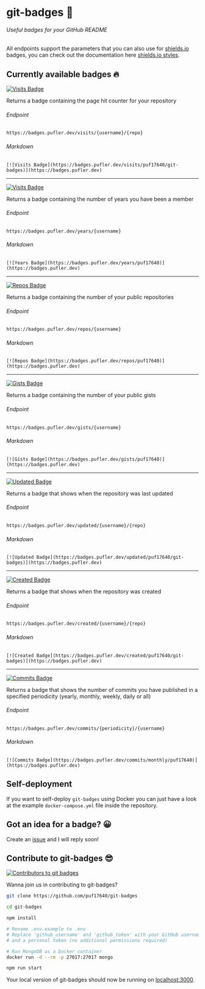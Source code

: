 # git-badges 🎉

###### Useful badges for your GitHub README

All endpoints support the parameters that you can also use for [shields.io](https://shields.io) badges, you can check out the documentation here [shields.io styles](https://shields.io/#styles).

## Currently available badges 🔥

[![Visits Badge](https://badges.pufler.dev/visits/puf17640/git-badges)](https://badges.pufler.dev/visits/puf17640/git-badges)

Returns a badge containing the page hit counter for your repository

###### Endpoint
`https://badges.pufler.dev/visits/{username}/{repo}`

###### Markdown

`[![Visits Badge](https://badges.pufler.dev/visits/puf17640/git-badges)](https://badges.pufler.dev)`

---

[![Visits Badge](https://badges.pufler.dev/years/puf17640)](https://badges.pufler.dev/years/puf17640)
  
Returns a badge containing the number of years you have been a member

###### Endpoint

`https://badges.pufler.dev/years/{username}`

###### Markdown 

`[![Years Badge](https://badges.pufler.dev/years/puf17640)](https://badges.pufler.dev)`

---

[![Repos Badge](https://badges.pufler.dev/repos/puf17640)](https://badges.pufler.dev/repos/puf17640)
  
Returns a badge containing the number of your public repositories

###### Endpoint

`https://badges.pufler.dev/repos/{username}`

###### Markdown

`[![Repos Badge](https://badges.pufler.dev/repos/puf17640)](https://badges.pufler.dev)`

---

[![Gists Badge](https://badges.pufler.dev/gists/puf17640)](https://badges.pufler.dev/gists/puf17640)
  
Returns a badge containing the number of your public gists

###### Endpoint

`https://badges.pufler.dev/gists/{username}`

###### Markdown

`[![Gists Badge](https://badges.pufler.dev/gists/puf17640)](https://badges.pufler.dev)`

---

[![Updated Badge](https://badges.pufler.dev/updated/puf17640/git-badges)](https://badges.pufler.dev/updated/puf17640/git-badges)
  
Returns a badge that shows when the repository was last updated

###### Endpoint

`https://badges.pufler.dev/updated/{username}/{repo}`

###### Markdown

`[![Updated Badge](https://badges.pufler.dev/updated/puf17640/git-badges)](https://badges.pufler.dev)`

---

[![Created Badge](https://badges.pufler.dev/created/puf17640/git-badges)](https://badges.pufler.dev/created/puf17640/git-badges)
  
Returns a badge that shows when the repository was created

###### Endpoint

`https://badges.pufler.dev/created/{username}/{repo}`

###### Markdown

`[![Created Badge](https://badges.pufler.dev/created/puf17640/git-badges)](https://badges.pufler.dev)`

---

[![Commits Badge](https://badges.pufler.dev/commits/monthly/puf17640)](https://badges.pufler.dev/commits/monthly/puf17640)
  
Returns a badge that shows the number of commits you have published in a specified periodicity (yearly, monthly, weekly, daily or all)

###### Endpoint

`https://badges.pufler.dev/commits/{periodicity}/{username}`

###### Markdown

`[![Commits Badge](https://badges.pufler.dev/commits/monthly/puf17640)](https://badges.pufler.dev)`

## Self-deployment

If you want to self-deploy `git-badges` using Docker you can just have a look at the example `docker-compose.yml` file inside the repository.

## Got an idea for a badge? 😀

Create an [issue](https://github.com/puf17640/git-badges/issues/new) and I will reply soon!

## Contribute to git-badges 😎

[![Contributors to git badges](https://contributors.thinkverse.vercel.app/api/contributors?org=puf17640&repo=git-badges&bots=false)](https://github.com/puf17640/git-badges/graphs/contributors)


Wanna join us in contributing to git-badges?

```bash
git clone https://github.com/puf17640/git-badges

cd git-badges

npm install

# Rename .env.example to .env
# Replace 'github_username' and 'github_token' with your GitHub username,
# and a personal token (no additional permissions required)

# Run MongoDB as a Docker container 
docker run -d --rm -p 27017:27017 mongo

npm run start
```

Your local version of git-badges should now be running on [localhost:3000](http://localhost:3000).
